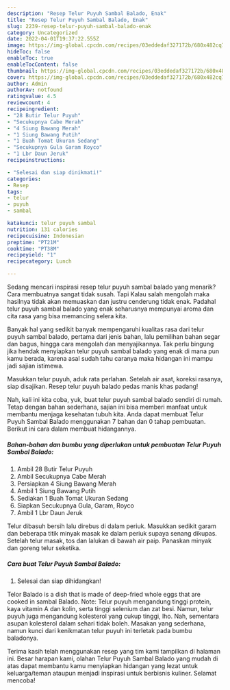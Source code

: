 ```yaml
---
description: "Resep Telur Puyuh Sambal Balado, Enak"
title: "Resep Telur Puyuh Sambal Balado, Enak"
slug: 2239-resep-telur-puyuh-sambal-balado-enak
category: Uncategorized
date: 2022-04-01T19:37:22.555Z
image: https://img-global.cpcdn.com/recipes/03eddedaf327172b/680x482cq70/telur-puyuh-sambal-balado-foto-resep-utama.jpg
hideToc: false
enableToc: true
enableTocContent: false
thumbnail: https://img-global.cpcdn.com/recipes/03eddedaf327172b/680x482cq70/telur-puyuh-sambal-balado-foto-resep-utama.jpg
cover: https://img-global.cpcdn.com/recipes/03eddedaf327172b/680x482cq70/telur-puyuh-sambal-balado-foto-resep-utama.jpg
author: Admin
authorAv: notfound
ratingvalue: 4.5
reviewcount: 4
recipeingredient:
- "28 Butir Telur Puyuh"
- "Secukupnya Cabe Merah"
- "4 Siung Bawang Merah"
- "1 Siung Bawang Putih"
- "1 Buah Tomat Ukuran Sedang"
- "Secukupnya Gula Garam Royco"
- "1 Lbr Daun Jeruk"
recipeinstructions:

- "Selesai dan siap dinikmati!"
categories:
- Resep
tags:
- telur
- puyuh
- sambal

katakunci: telur puyuh sambal 
nutrition: 131 calories
recipecuisine: Indonesian
preptime: "PT21M"
cooktime: "PT38M"
recipeyield: "1"
recipecategory: Lunch

---
```



Sedang mencari inspirasi resep telur puyuh sambal balado yang menarik? Cara membuatnya sangat tidak susah. Tapi Kalau salah mengolah maka hasilnya tidak akan memuaskan dan justru cenderung tidak enak. Padahal telur puyuh sambal balado yang enak seharusnya mempunyai aroma dan cita rasa yang bisa memancing selera kita.


Banyak hal yang sedikit banyak mempengaruhi kualitas rasa dari telur puyuh sambal balado, pertama dari jenis bahan, lalu pemilihan bahan segar dan bagus, hingga cara mengolah dan menyajikannya. Tak perlu bingung jika hendak menyiapkan telur puyuh sambal balado yang enak di mana pun kamu berada, karena asal sudah tahu caranya maka hidangan ini mampu jadi sajian istimewa.

Masukkan telur puyuh, aduk rata perlahan. Setelah air asat, koreksi rasanya, siap disajikan. Resep telur puyuh balado pedas manis khas padang!


Nah, kali ini kita coba, yuk, buat telur puyuh sambal balado sendiri di rumah. Tetap dengan bahan sederhana, sajian ini bisa memberi manfaat untuk membantu menjaga kesehatan tubuh kita. Anda dapat membuat Telur Puyuh Sambal Balado menggunakan 7 bahan dan 0 tahap pembuatan. Berikut ini cara dalam membuat hidangannya.

<!--inarticleads1-->

##### Bahan-bahan dan bumbu yang diperlukan untuk pembuatan Telur Puyuh Sambal Balado:

1. Ambil 28 Butir Telur Puyuh
1. Ambil Secukupnya Cabe Merah
1. Persiapkan 4 Siung Bawang Merah
1. Ambil 1 Siung Bawang Putih
1. Sediakan 1 Buah Tomat Ukuran Sedang
1. Siapkan Secukupnya Gula, Garam, Royco
1. Ambil 1 Lbr Daun Jeruk


Telur dibasuh bersih lalu direbus di dalam periuk. Masukkan sedikit garam dan beberapa titik minyak masak ke dalam periuk supaya senang dikupas. Setelah telur masak, tos dan lalukan di bawah air paip. Panaskan minyak dan goreng telur seketika. 

<!--inarticleads2-->

##### Cara buat Telur Puyuh Sambal Balado:


1. Selesai dan siap dihidangkan!

Telor Balado is a dish that is made of deep-fried whole eggs that are cooked in sambal Balado. Note: Telur puyuh mengandung tinggi protein, kaya vitamin A dan kolin, serta tinggi selenium dan zat besi. Namun, telur puyuh juga mengandung kolesterol yang cukup tinggi, lho. Nah, sementara asupan kolesterol dalam sehari tidak boleh. Masakan yang sederhana, namun kunci dari kenikmatan telur puyuh ini terletak pada bumbu baladonya. 

Terima kasih telah menggunakan resep yang tim kami tampilkan di halaman ini. Besar harapan kami, olahan Telur Puyuh Sambal Balado yang mudah di atas dapat membantu kamu menyiapkan hidangan yang lezat untuk keluarga/teman ataupun menjadi inspirasi untuk berbisnis kuliner. Selamat mencoba!
